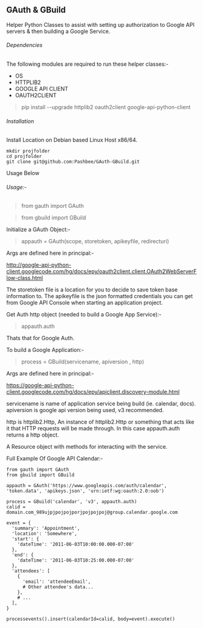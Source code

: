 ## GAuth & GBuild ##

Helper Python Classes to assist with setting up authorization to Google API servers & then building a Google Service.

###### Dependencies

The following modules are required to run these helper classes:-

* OS
* HTTPLIB2
* GOOGLE API CLIENT
* OAUTH2CLIENT

> pip install --upgrade httplib2 oauth2client google-api-python-client

###### Installation

Install Location on Debian based Linux Host x86/64.

```
mkdir projfolder
cd projfolder
git clone git@github.com:Pashbee/GAuth-GBuild.git

```

Usage Below

###### Usage:-

> from gauth import GAuth

> from gbuild import GBuild

Initialize a GAuth Object:-

> appauth = GAuth(scope, storetoken, apikeyfile, redirecturi)

Args are defined here in principal:-

http://google-api-python-client.googlecode.com/hg/docs/epy/oauth2client.client.OAuth2WebServerFlow-class.html

The storetoken file is a location for you to decide to save token base information to. The apikeyfile is the json formatted credentials you
can get from Google API Console when starting an application project.

Get Auth http object (needed to build a Google App Service):-

> appauth.auth

Thats that for Google Auth.

To build a Google Application:-

> process = GBuild(servicename, apiversion , http)

Args are defined here in principal:-

https://google-api-python-client.googlecode.com/hg/docs/epy/apiclient.discovery-module.html

servicename is name of application service being build (ie. calendar, docs). apiversion is google api version being used, v3 recommended.

http is httplib2.Http, An instance of httplib2.Http or something that acts like it that HTTP requests will be made through. In this case
appauth.auth returns a http object.

A Resource object with methods for interacting with the service.

Full Example Of Google API Calendar:-

```
from gauth import GAuth
from gbuild import GBuild

appauth = GAuth('https://www.googleapis.com/auth/calendar', 'token.data', 'apikeys.json', 'urn:ietf:wg:oauth:2.0:oob')

process = GBuild('calendar', 'v3', appauth.auth)
calid = domain.com_989ujpjpojpojporjpojpojpoj@group.calendar.google.com

event = {
  'summary': 'Appointment',
  'location': 'Somewhere',
  'start': {
    'dateTime': '2011-06-03T10:00:00.000-07:00'
  },
  'end': {
    'dateTime': '2011-06-03T10:25:00.000-07:00'
  },
  'attendees': [
    {
      'email': 'attendeeEmail',
      # Other attendee's data...
    },
    # ...
  ],
}

processevents().insert(calendarId=calid, body=event).execute()

```






